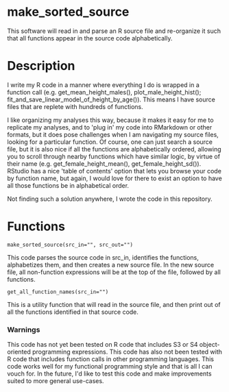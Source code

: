 # make_sorted_source
This software will read in and parse an R source file and re-organize it such that all functions appear in the source code alphabetically. 

# Description
I write my R code in a manner where everything I do is wrapped in a function call (e.g. get_mean_height_males(), plot_male_height_hist(); fit_and_save_linear_model_of_height_by_age()). This means I have source files that are replete with hundreds of functions. 

I like organizing my analyses this way, because it makes it easy for me to replicate my analyses, and to 'plug in' my code into RMarkdown or other formats, but it does pose challenges when I am navigating my source files, looking for a particular function. Of course, one can just search a source file, but it is also nice if all the functions are alphabetically ordered, allowing you to scroll through nearby functions which have similar logic, by virtue of their name (e.g. get_female_height_mean(), get_female_height_sd()). RStudio has a nice 'table of contents' option that lets you browse your code by function name, but again, I would love for there to exist an option to have all those functions be in alphabetical order. 

Not finding such a solution anywhere, I wrote the code in this repository. 

# Functions

```
make_sorted_source(src_in="", src_out="")
```

This code parses the source code in src_in, identifies the functions, alphabetizes them, and then creates a new source file. In the new source file, all non-function expressions will be at the top of the file, followed by all functions.

```
get_all_function_names(src_in="")
```

This is a utility function that will read in the source file, and then print out of all the functions identified in that source code.

### Warnings
This code has not yet been tested on R code that includes S3 or S4 object-oriented programming expressions. This code has also not been tested with R code that includes function calls in other programming languages. This code works well for my functional programming style and that is all I can vouch for. In the future, I'd like to test this code and make improvements suited to more general use-cases.
